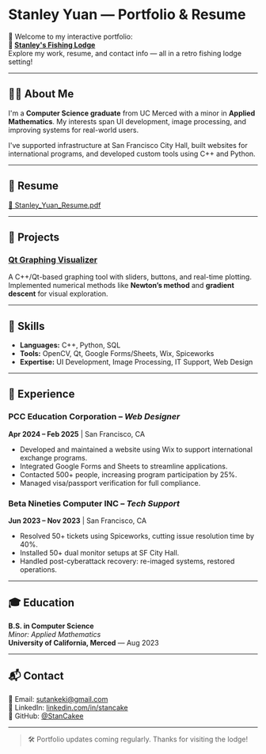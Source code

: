 # Stanley Yuan — Portfolio & Resume

🎣 Welcome to my interactive portfolio:  
**🔗 [Stanley's Fishing Lodge](https://stancakee.github.io/)**  
Explore my work, resume, and contact info — all in a retro fishing lodge setting!

---

## 👨‍💻 About Me

I'm a **Computer Science graduate** from UC Merced with a minor in **Applied Mathematics**. My interests span UI development, image processing, and improving systems for real-world users.

I've supported infrastructure at San Francisco City Hall, built websites for international programs, and developed custom tools using C++ and Python.

---

## 📄 Resume

[📄 Stanley_Yuan_Resume.pdf](assets/Stanley_Yuan_Resume.pdf)

---

## 🧰 Projects

### [Qt Graphing Visualizer](https://github.com/StanleyYuan/QtGraphingVisualizer)  
A C++/Qt-based graphing tool with sliders, buttons, and real-time plotting. Implemented numerical methods like **Newton’s method** and **gradient descent** for visual exploration.

---

## 🧠 Skills

- **Languages:** C++, Python, SQL  
- **Tools:** OpenCV, Qt, Google Forms/Sheets, Wix, Spiceworks  
- **Expertise:** UI Development, Image Processing, IT Support, Web Design

---

## 💼 Experience

### PCC Education Corporation – *Web Designer*  
**Apr 2024 – Feb 2025** | San Francisco, CA  
- Developed and maintained a website using Wix to support international exchange programs.  
- Integrated Google Forms and Sheets to streamline applications.  
- Contacted 500+ people, increasing program participation by 25%.  
- Managed visa/passport verification for full compliance.

### Beta Nineties Computer INC – *Tech Support*  
**Jun 2023 – Nov 2023** | San Francisco, CA  
- Resolved 50+ tickets using Spiceworks, cutting issue resolution time by 40%.  
- Installed 50+ dual monitor setups at SF City Hall.  
- Handled post-cyberattack recovery: re-imaged systems, restored operations.

---

## 🎓 Education

**B.S. in Computer Science**  
*Minor: Applied Mathematics*  
**University of California, Merced** — Aug 2023

---

## 📬 Contact

📧 Email: [sutankeki@gmail.com](mailto:sutankeki@gmail.com)  
🔗 LinkedIn: [linkedin.com/in/stancake](https://www.linkedin.com/in/stancake)  
🐙 GitHub: [@StanCakee](https://github.com/StanCakee)

---

> 🛠️ Portfolio updates coming regularly. Thanks for visiting the lodge!
